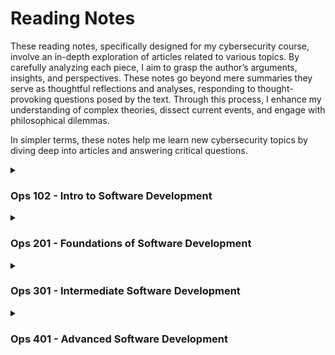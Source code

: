 # Reading Notes
These reading notes, specifically designed for my cybersecurity course, involve an in-depth exploration of articles related to various topics. By carefully analyzing each piece, I aim to grasp the author’s arguments, insights, and perspectives. These notes go beyond mere summaries they serve as thoughtful reflections and analyses, responding to thought-provoking questions posed by the text. Through this process, I enhance my understanding of complex theories, dissect current events, and engage with philosophical dilemmas.

In simpler terms, these notes help me learn new cybersecurity topics by diving deep into articles and answering critical questions.

<details><summary><h3>Ops 102 - Intro to Software Development</h3></summary>
<oi>
  <li><a href="/ops-102/What is a Computer.md">What is a Computer?</a></li>
  <li><a href="/ops-102/Build a Computer.md">Build a Computer</a></li>
  <li><a href="/ops-102/Startup Sequences and BIOS.md">Startup Sequences and BIOS</a></li>
  <li><a href="/ops-102/Installing Ubuntu Linux.md">Installing Ubuntu Linux</a></li>
  <li><a href="/ops-102/Installing Virtualbox with Linux Terminal.md">Installing Virtualbox with Linux Terminal</a></li>
  <li><a href="/ops-102/SOHO Networking.md">SOHO Networking</a></li>
  <li><a href="/ops-102/Network Connectivity.md">Network Connectivity</a></li>
  <li><a href="/ops-102/Virtualization of Windows OS.md">Virtualization of Windows OS</a></li>
  <li><a href="/ops-102/Command Line Interface.md">Command Line Interface</a></li>
  </oi>
</details>
  
<details><summary><h3>Ops 201 - Foundations of Software Development</h3></summary>
<oi>
  <li><a href="/ops-201/Backup Your System.md">Backup Your System</a></li>
  <li><a href="/ops-201/Dev Tools.md">Dev Tools</a></li>
  <li><a href="/ops-201/Issue tracking system.md">Issue tracking system</a></li>
  <li><a href="/ops-201/Troubleshooting Techniques.md">Troubleshooting Techniques</a></li>
  <li><a href="/ops-201/Windows Command Line Tools.md">Windows Command Line Tools</a></li>
  <li><a href="/ops-201/Windows Security Center.md">Windows Security Center</a></li>
  <li><a href="/ops-201/OS Upgrade and Remote Access.md">OS Upgrade and Remote Access</a></li>
  <li><a href="/ops-201/System Log Analysis, Registry, Control Panel.md">System Log Analysis, Registry, Control Panel</a></li>
  <li><a href="/ops-201/Workstation Deployment SOP.md">Workstation Deployment SOP</a></li>
  <li><a href="/ops-201/Imaging, Backup, and Recovery.md">Imaging, Backup, and Recovery</a></li>
  <li><a href="/ops-201/Data Restoration, Startup Repair, and Secure Disposal.md">Data Restoration, Startup Repair, and Secure Disposal</a></li>
  <li><a href="/ops-201/Virtualizing a Router with pfSense.md">Virtualizing a Router with pfSense</a></li>
  <li><a href="/ops-201/Cloud Virtualization with AWS.md">Cloud Virtualization with AWS</a></li>
  <li><a href="/ops-201/Malware Remediation Tools and Techniques.md">Malware Remediation Tools and Techniques</a></li>
  <li><a href="/ops-201/Psychological Safety.md">Psychological Safety</a></li>
  <li><a href="/ops-201/prompt-engineering.md">Prompt Engineering</a></li>
  </oi>
</details>

<details><summary><h3>Ops 301 - Intermediate Software Development</h3></summary>
<oi>
  <li><a href="/ops-301/Network Traffic Analysis with Wireshark.md">Network Traffic Analysis with Wireshark</a></li>
  <li><a href="/ops-301/Network scanning with NMAP.md">Network scanning with NMAP</a></li>
  <li><a href="/ops-301/Network Segmentation.md">Network Segmentation</a></li>
  <li><a href="/ops-301/Routing.md">Routing</a></li>
  <li><a href="/ops-301/VPN Tunnel.md">VPN Tunnel</a></li>
  <li><a href="/ops-301/Network Address Translation.md">Network Address Translation</a></li>
  <li><a href="/ops-301/Web Server Deployment.md">Web Server Deployment</a></li>
  <li><a href="/ops-301/RADIUS Authentication.md">RADIUS Authentication</a></li>
  <li><a href="/ops-301/Traffic Mirroring.md">Traffic Mirroring</a></li>
  <li><a href="/ops-301/VPC.md">VPC</a></li>
  <li><a href="/ops-301/Windows Server.md">Windows Server</a></li>
  <li><a href="/ops-301/Domain Controller.md">Domain Controller</a></li>
  <li><a href="/ops-301/Active Directory.md">Active Directory</a></li>
  <li><a href="/ops-301/Group Policy.md">Group Policy</a></li>
  <li><a href="/ops-301/Diversity & Inclusion in the Tech Industry.md">Diversity & Inclusion in the Tech Industry</a></li>
  </oi>
</details> 

<details><summary><h3>Ops 401 - Advanced Software Development</h3></summary>
<oi>
  <li><a href="/ops-401/Prep: Practice in the Terminal.md">Prep: Practice in the Terminal</a></li>
  <li><a href="/ops-401/Prep: Prep Your Mindset.md">Prep: Prep Your Mindset</a></li>
  <li><a href="/ops-401/lab03.md">Lab 03</a></li>
  <li><a href="/ops-401/lab04.md">Lab 04</a></li>
  <li><a href="/ops-401/lab05.md">Lab 05</a></li>
  <li><a href="/ops-401/lab06.md">Lab 06</a></li>
  <li><a href="/ops-401/lab07.md">Lab 07</a></li>
  <li><a href="/ops-401/lab08.md">Lab 08</a></li>
  <li><a href="/ops-401/lab09.md">Lab 09</a></li>
  </oi>
</details>

